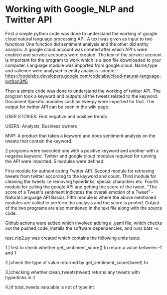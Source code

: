 # Working with Google_NLP and Twitter API 
First a simple python code was done to understand the working of google cloud natural language processing API.
A text was given as input to two functions
One function did sentiment analysis and the other did entity analysis.
A google cloud account was created after which API's were enabled and service accounts were created.
The key of the service account is important for the program to work which is a json file downloaded to your computer.
Language module was imported from google cloud.
Name,type and salience were analysed in entity analysis.
source: https://codelabs.developers.google.com/codelabs/cloud-natural-language-python3#6


Then a simple code was done to understand the working of twitter API. The program took a keyword and outputs all the tweets related to the keyword. Document
Specific modules such as tweepy were imported for that. The output for twitter API can be seen in the wiki page.

USER STORIES:
Find negative and positive trends

USERS:
Analysts,
Business owners

MVP:
A product that takes a keyword and does sentiment analysis on the tweets that contain the keyword.

2 programs were executed one with a positive keyword and another with a negative keyword. Twitter and google cloud modules required for running the API were imported. 5 modules were defined. 

First module for authenticating Twitter API. Second module for retrieving tweets from twitter according to the keyword and count.
Third module for cleaning the tweets i.e removing hyoerlinks, special characters etc.
Fourth module for calling the google API and getting the score of the tweet. "The score of a Tweet's sentiment indicates the overall emotion of a Tweet" - Natural Language API Basics.
Fifth module is where the above mentioned modules are called to perform the analysis and the score is printed.
Output of the two programs are also mentioned in the text file along with the source code.

Github actions were added which involved adding a .yaml file, which checks out the pushed code, installs the software dependencies, and runs bats -v.

test_nlp2.py was created which contains the following units tests:

1.)Test to check whether get_sentiment_score() fn return a value between -1 and 1

2.)check the type of value returned by get_sentiment_score(tweet) fn

3.)checking whether clean_tweets(tweet) returns any tweets with hyperlinks in it

4.)if total_tweets varaiable is not of type int
